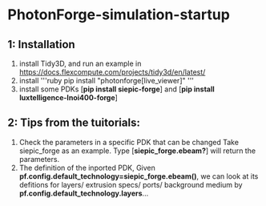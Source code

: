 # PhotonForge-simulation-startup

## 1: Installation
1) install Tidy3D, and run an example in  https://docs.flexcompute.com/projects/tidy3d/en/latest/
2) install
   '''ruby
   pip install "photonforge[live_viewer]"
   '''
5) install some PDKs [**pip install siepic-forge**] and [**pip install luxtelligence-lnoi400-forge**]

## 2: Tips from the tuitorials:
1) Check the parameters in a specific PDK that can be changed Take siepic_forge as an example. Type [**siepic_forge.ebeam?**] will return the parameters.
2) The definition of the inported PDK, Given **pf.config.default_technology=siepic_forge.ebeam()**, we can look at its defitions for layers/ extrusion specs/ ports/ background medium by **pf.config.default_technology.layers**...
